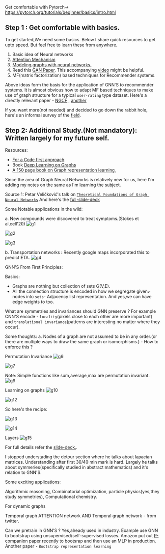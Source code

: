 Get comfortable with Pytorch-> https://pytorch.org/tutorials/beginner/basics/intro.html









## Step 1 : Get comfortable with basics.

To get started,We need some basics. Below I share quick resources to get upto speed. But feel free to learn these from anywhere.

1. Basic idea of Neural networks
2. [Attention Mechanism](http://peterbloem.nl/blog/transformers)
3. [Modeling graphs with neural networks.](https://www.youtube.com/watch?v=zCEYiCxrL_0)
4. Read this [GAN Paper](https://arxiv.org/abs/1710.10903). This accompanying [video](https://www.youtube.com/watch?v=uFLeKkXWq2c&list=PLBoQnSflObckArGNhOcNg7lQG_f0ZlHF5)  might be helpful.
5. MF(matrix factorization) based techniques for Recommender systems.

Above ideas form the basis for the application of GNN'S to recommender systems. It is almost obvious how to adapt MF based techniques to make use of graph structure for a typical `user-rating` type dataset. Here's a directly relevant paper -  [NGCF](https://arxiv.org/pdf/1905.08108v2.pdf) , [another](https://poseidon01.ssrn.com/delivery.php?ID=965089116025101079020023120099011070005032032002040049023075116078085011076080095095117062001119114023042027011015119101122113015046088093022108122091017029091108090020085076089074076116071016069004123114114088014022027016073071030108007105015009073006&EXT=pdf&INDEX=TRUE)



If you want more(not needed) and decided to go down the rabbit hole, here's an informal survey of the [field](https://gordicaleksa.medium.com/how-to-get-started-with-graph-machine-learning-afa53f6f963a).


## Step 2: Additional Study.(Not mandatory): Written largely for my future self.

Resources:
- [For a Code first approach](https://github.com/gordicaleksa/pytorch-GAT)
- Book [Deep Learning on Graphs](https://cse.msu.edu/~mayao4/dlg_book/dlg_book.pdf)
- [A 150 page book on Graph representation learning.](https://www.cs.mcgill.ca/~wlh/grl_book/)

Since the area of Graph Neural Networks is relatively new for us, here I'm adding my notes on the same as I'm learning the subject.

Source 1: Petar Veličković's talk on [`Theoretical Foundations of Graph Neural Networks`](https://www.youtube.com/watch?v=uF53xsT7mjc)
And here's the [full-slide-deck](https://petar-v.com/talks/GNN-Wednesday.pdf)


Some Notable applications in the wild:

a. New compounds were discovered to treat symptoms.(Stokes et al,cell'20)
![g1](https://user-images.githubusercontent.com/21222766/142782896-fd219bd2-bf54-46e7-a0f2-fbba011bda62.png)

![g2](https://user-images.githubusercontent.com/21222766/142782905-38c2b8dd-1f52-4b6a-a3d1-b39c4a2571e3.png)

![g3](https://user-images.githubusercontent.com/21222766/142782926-7697553e-ca1c-4857-aa25-2239d03416d2.png)

b. Transportation networks : Recently google maps incorporated this to predict ETA.
![g4](https://user-images.githubusercontent.com/21222766/142783003-36e06c76-4aff-4b4e-9622-fb8dc54ae4f5.png)


GNN'S From First Principles:

Basics:
- Graphs are nothing but collection of sets G(V,E).
- All the connection structure is encoded in how we segregate given`v` nodes into `sets`- Adjacency list representation. And yes,we can have edge weights to too.

What are symmetries and invariances should GNN preserve ? For example CNN'S encode - `locality`(pixels close to each other are more important) and `translational invariance`(patterns are interesting no matter where they occur).

Some thoughts:
a. Nodes of a graph are not assumed to be in any order.(or there are multiple ways to draw the same graph or isomorphisms.) - How to enforce this ?

Permutation Invariance
![g6](https://user-images.githubusercontent.com/21222766/142783381-f1b3f434-f969-4c6f-9451-1f3a864be215.png)

![g7](https://user-images.githubusercontent.com/21222766/142783404-64e6370d-a1b1-4d1a-b816-18c141668098.png)

Note: Simple functions like sum,average,max are permutation invariant.
![g9](https://user-images.githubusercontent.com/21222766/142783734-7d91a2e6-ef1e-4eed-95ae-f0d530751069.png)

Learning on graphs
![g10](https://user-images.githubusercontent.com/21222766/142783861-c082ebda-753e-4407-9631-1ed079734c30.png)

![g12](https://user-images.githubusercontent.com/21222766/142783874-affd3f0f-96ff-4e49-b7cb-9556fc446f80.png)

So here's the recipe:

![g13](https://user-images.githubusercontent.com/21222766/142783960-7352deda-3254-4ea8-91f7-7846ad39febf.png)

 ![g14](https://user-images.githubusercontent.com/21222766/142784005-a821ad5f-fe09-45d1-802d-16dfa21bd710.png)

Layers
![g15](https://user-images.githubusercontent.com/21222766/142784071-2455142f-a484-412a-a9c3-008cbdf6ee8e.png)

For full details refer the [slide-deck.](https://petar-v.com/talks/GNN-Wednesday.pdf).

I stopped understading the detour section where he talks about lapacian matrices. Understanding after first 30/40 min mark is hard. Largely he talks about symmeries(specifically studied in abstract mathematics) and it's relation to GNN'S.

Some exciting applications:

Algorithmic reasoning, Combinatorial optimization, particle physics(yes,they study symmetries), Computational chemistry.

For dynamic graphs

Temporal graph ATTENTION network AND Temporal graph network - from twitter.

Can we pretrain in GNN'S ?
Yes,already used in industry. Example use GNN to bootstrap using unsupervised/self-supervised losses. Amazon put out [P-companion paper recently](https://assets.amazon.science/d5/16/3f7809974a899a11bacdadefdf24/p-companion-a-principled-framework-for-diversified-complementary-product-recommendation.pdf)
to bootsrap and then use an MLP in production. Another paper - `Bootstrap representation learning`

